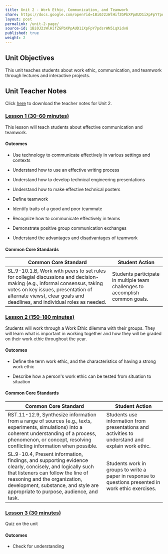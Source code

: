```yaml
---
title: Unit 2 - Work Ethic, Communication, and Teamwork
share: https://docs.google.com/open?id=1Bi0J2zWlHifZGPbXPpAUD1iXpFpY7pdsrWN5iqXidv8
layout: post
permalink: /unit-2-page/
source-id: 1Bi0J2zWlHifZGPbXPpAUD1iXpFpY7pdsrWN5iqXidv8
published: true
weight: 2
---
```

## Unit Objectives

This unit teaches students about work ethic, communication, and teamwork through lectures and interactive projects.

## Unit Teacher Notes

Click <a href="https://docs.google.com/document/d/1mUM_eyD0E2XfdrCH64uMQhPRrIn1ZKY2ACEQTPcUmSE/edit?usp=sharing" target="_blank">here</a> to download the teacher notes for Unit 2.

### [Lesson 1 (30-60 minutes)](http://intro-to-engineering-design.lsupathways.org/2_unit_2/1_lesson_1/2018-08-13-unit-2---lesson-1/)

This lesson will teach students about effective communication and teamwork. 

#### Outcomes

* Use technology to communicate effectively in various settings and contexts

* Understand how to use an effective writing process

* Understand how to develop technical engineering presentations

* Understand how to make effective technical posters

* Define teamwork

* Identify traits of a good and poor teammate

* Recognize how to communicate effectively in teams

* Demonstrate positive group communication exchanges

* Understand the advantages and disadvantages of teamwork

#### Common Core Standards

| Common Core Standard                                                                                                                                                                                                                       |                                                               Student Action |
|--------------------------------------------------------------------------------------------------------------------------------------------------------------------------------------------------------------------------------------------|-----------------------------------------------------------------------------|
| SL.9-10.1.B, Work with peers to set rules for collegial discussions and decision-making (e.g., informal consensus, taking votes on key issues, presentation of alternate views), clear goals and deadlines, and individual roles as needed. | Students participate in multiple team challenges to accomplish common goals. |

### [Lesson 2 (150-180 minutes)](http://intro-to-engineering-design.lsupathways.org/2_unit_2/2_lesson_2/2018-08-13-unit-2---lesson-2/)

Students will work through a Work Ethic dilemma with their groups.  They will learn what is important in working together and how they will be graded on their work ethic throughout the year. 

#### Outcomes 

* Define the term work ethic, and the characteristics of having a strong work ethic

* Describe how a person's work ethic can be tested from situation to situation

#### Common Core Standards

| Common Core Standard                                                                                                                                                                                                                                            |                                                                                       Student Action |
|-----------------------------------------------------------------------------------------------------------------------------------------------------------------------------------------------------------------------------------------------------------------|-----------------------------------------------------------------------------------------------------|
| RST.11-12.9, Synthesize information from a range of sources (e.g., texts, experiments, simulations) into a coherent understanding of a process, phenomenon, or concept, resolving conflicting information when possible.                                         | Students use information from presentations and activities to understand and explain work ethic.     |
| SL.9-10.4, Present information, findings, and supporting evidence clearly, concisely, and logically such that listeners can follow the line of reasoning and the organization, development, substance, and style are appropriate to purpose, audience, and task. | Students work in groups to write a paper in response to questions presented in work ethic exercises. |

### [Lesson 3 (30 minutes)](http://intro-to-engineering-design.lsupathways.org/2_unit_2/3_lesson_3/) 

Quiz on the unit

#### Outcomes

* Check for understanding

